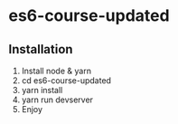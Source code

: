 # es6-course-updated

## Installation

1. Install node & yarn
2. cd es6-course-updated
3. yarn install
4. yarn run devserver
5. Enjoy
